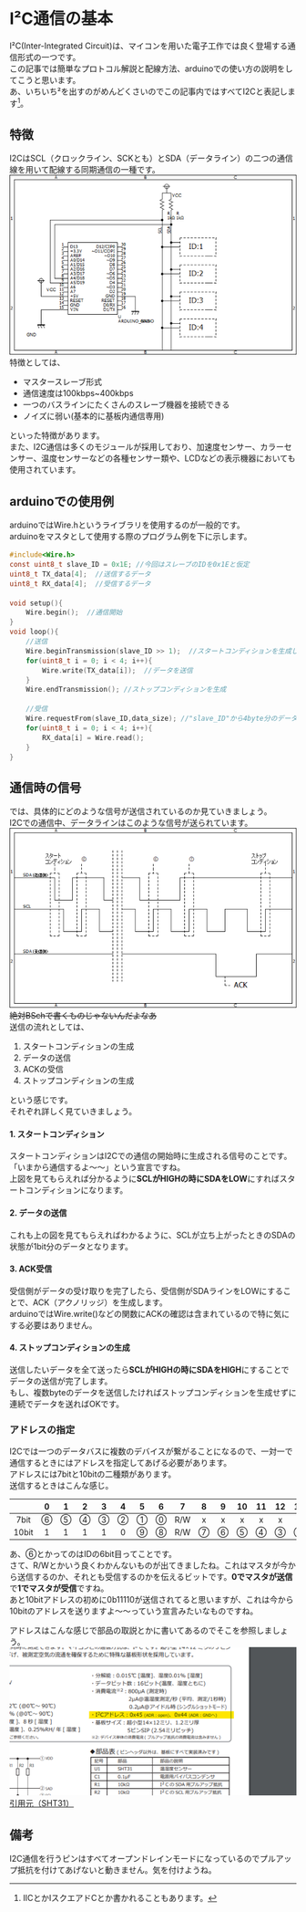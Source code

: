 # I²C通信の基本  

I²C(Inter-Integrated Circuit)は、マイコンを用いた電子工作では良く登場する通信形式の一つです。  
この記事では簡単なプロトコル解説と配線方法、arduinoでの使い方の説明をしてこうと思います。  
あ、いちいち²を出すのがめんどくさいのでこの記事内ではすべてI2Cと表記します[^1]。  

## 特徴  
I2CはSCL（クロックライン、SCKとも）とSDA（データライン）の二つの通信線を用いて配線する同期通信の一種です。
![配線例](images/i2c_example_circuit_arduino.png)
特徴としては、  
- マスタースレーブ形式  
- 通信速度は100kbps~400kbps  
- 一つのバスラインにたくさんのスレーブ機器を接続できる  
- ノイズに弱い(基本的に基板内通信専用)  

といった特徴があります。  
また、I2C通信は多くのモジュールが採用しており、加速度センサー、カラーセンサー、温度センサーなどの各種センサー類や、LCDなどの表示機器においても使用されています。

## arduinoでの使用例  

arduinoではWire.hというライブラリを使用するのが一般的です。  
arduinoをマスタとして使用する際のプログラム例を下に示します。  

```c
#include<Wire.h>
const uint8_t slave_ID = 0x1E; //今回はスレーブのIDを0x1Eと仮定
uint8_t TX_data[4];  //送信するデータ
uint8_t RX_data[4];  //受信するデータ

void setup(){
    Wire.begin();  //通信開始
}  
void loop(){
    //送信
    Wire.beginTransmission(slave_ID >> 1);  //スタートコンディションを生成して送信先のIDを指定
    for(uint8_t i = 0; i < 4; i++){
        Wire.write(TX_data[i]);  //データを送信
    }
    Wire.endTransmission(); //ストップコンディションを生成
    
    //受信
    Wire.requestFrom(slave_ID,data_size); //"slave_ID"から4byte分のデータを受け取る
    for(uint8_t i = 0; i < 4; i++){
        RX_data[i] = Wire.read();
    }
}
```  

## 通信時の信号  
では、具体的にどのような信号が送信されているのか見ていきましょう。  
I2Cでの通信中、データラインはこのような信号が送られています。
![i2c_protcol](images/i2c_protcol.png)  
~~絶対BSchで書くものじゃないんだよなあ~~  
送信の流れとしては、  
1. スタートコンディションの生成
2. データの送信
3. ACKの受信
4. ストップコンディションの生成  

という感じです。  
それぞれ詳しく見ていきましょう。  

#### 1. スタートコンディション  
スタートコンディションはI2Cでの通信の開始時に生成される信号のことです。「いまから通信するよ～～」という宣言ですね。  
上図を見てもらえれば分かるように**SCLがHIGHの時にSDAをLOW**にすればスタートコンディションになります。  

#### 2. データの送信  
これも上の図を見てもらえればわかるように、SCLが立ち上がったときのSDAの状態が1bit分のデータとなります。  

#### 3. ACK受信  
受信側がデータの受け取りを完了したら、受信側がSDAラインをLOWにすることで、ACK（アクノリッジ）を生成します。  
arduinoではWire.write()などの関数にACKの確認は含まれているので特に気にする必要はありません。  

#### 4. ストップコンディションの生成  
送信したいデータを全て送ったら**SCLがHIGHの時にSDAをHIGH**にすることでデータの送信が完了します。  
もし、複数byteのデータを送信したければストップコンディションを生成せずに連続でデータを送ればOKです。  

### アドレスの指定  
I2Cでは一つのデータバスに複数のデバイスが繋がることになるので、一対一で通信するときにはアドレスを指定してあげる必要があります。  
アドレスには7bitと10bitの二種類があります。  
送信するときはこんな感じ。

|  | 0 | 1 | 2 | 3 | 4 | 5 | 6 | 7 | 8 | 9 | 10 | 11 | 12 | 13 |
| :---: | :---: | :---: | :---: | :---: | :---: | :---: | :---: | :---: | :---: | :---: | :---: | :---: | :---: | :---: |
| 7bit | ⑥ | ⑤ | ④ | ③ | ② | ① | ⓪ | R/W | x | x | x | x | x | x | x | x |
| 10bit | 1 | 1 | 1 | 1 | 0 | ⑨ | ⑧ | R/W | ⑦ | ⑥ | ⑤ | ④ | ③ | ② | ① | ⓪ |  

あ、⑥とかってのはIDの6bit目ってことです。  
さて、R/Wとかいう良くわかんないものが出てきましたね。これはマスタが今から送信するのか、それとも受信するのかを伝えるビットです。**0でマスタが送信**で**1でマスタが受信**ですね。  
あと10bitアドレスの初めに0b11110が送信されてると思いますが、これは今から10bitのアドレスを送りますよ～～っていう宣言みたいなものですね。  

アドレスはこんな感じで部品の取説とかに書いてあるのでそこを参照しましょう。
![i2c_address_example](images/i2c_address_example.png)  
[引用元（SHT31）](https://akizukidenshi.com/catalog/g/gK-12125/)  

## 備考  
I2C通信を行うピンはすべてオープンドレインモードになっているのでプルアップ抵抗を付けてあげないと動きません。気を付けようね。

[^1]:IICとかIスクエアドCとか書かれることもあります。
